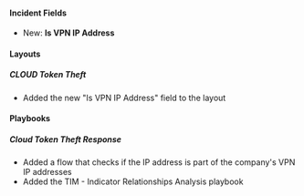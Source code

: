 
#### Incident Fields

- New: **Is VPN IP Address**

#### Layouts

##### CLOUD Token Theft

- Added the new "Is VPN IP Address" field to the layout

#### Playbooks

##### Cloud Token Theft Response

- Added a flow that checks if the IP address is part of the company's VPN IP addresses
- Added the TIM - Indicator Relationships Analysis playbook
